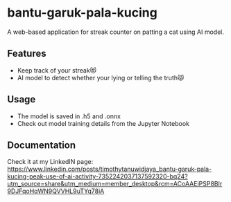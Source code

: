 # bantu-garuk-pala-kucing
A web-based application for streak counter on patting a cat using AI model.

## Features
- Keep track of your streak😻
- AI model to detect whether your lying or telling the truth😾

## Usage
- The model is saved in .h5 and .onnx
- Check out model training details from the Jupyter Notebook

## Documentation
Check it at my LinkedIN page:
https://www.linkedin.com/posts/timothytanuwidjaya_bantu-garuk-pala-kucing-peak-use-of-ai-activity-7352242037137592320-bq24?utm_source=share&utm_medium=member_desktop&rcm=ACoAAEiPSP8BIr9DJFqoHqWN9QVVHL9uTYq78iA

